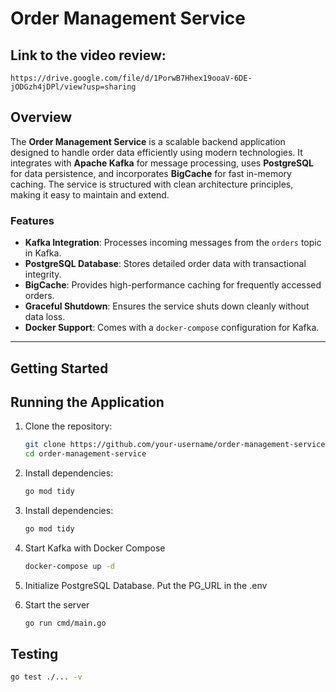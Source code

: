 # Order Management Service

## Link to the video review: 
```
https://drive.google.com/file/d/1PorwB7Hhex19ooaV-6DE-jODGzh4jDPl/view?usp=sharing
```

## Overview

The **Order Management Service** is a scalable backend application designed to handle order data efficiently using modern technologies. It integrates with **Apache Kafka** for message processing, uses **PostgreSQL** for data persistence, and incorporates **BigCache** for fast in-memory caching. The service is structured with clean architecture principles, making it easy to maintain and extend.

### Features

- **Kafka Integration**: Processes incoming messages from the `orders` topic in Kafka.
- **PostgreSQL Database**: Stores detailed order data with transactional integrity.
- **BigCache**: Provides high-performance caching for frequently accessed orders.
- **Graceful Shutdown**: Ensures the service shuts down cleanly without data loss.
- **Docker Support**: Comes with a `docker-compose` configuration for Kafka.

---

## Getting Started

## Running the Application

1. Clone the repository:

   ```bash
   git clone https://github.com/your-username/order-management-service.git
   cd order-management-service
    ```
2.  Install dependencies:
    ```bash
    go mod tidy
    ```

2.  Install dependencies:
    ```bash
    go mod tidy
    ```

3. Start Kafka with Docker Compose

     ```bash
     docker-compose up -d
     ```
4. Initialize PostgreSQL Database. Put the PG_URL in the .env
5. Start the server
    ```bash
   go run cmd/main.go
   ```

## Testing

```bash
go test ./... -v
```

